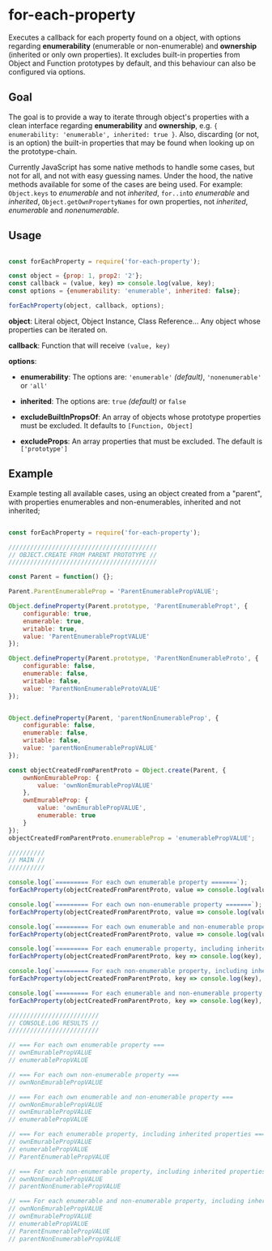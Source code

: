 # for-each-property

Executes a callback for each property found on a object, with options regarding **enumerability** (enumerable or non-enumerable) and **ownership** (inherited or only own properties). It excludes built-in properties from Object and Function prototypes by default, and this behaviour can also be configured via options.

## Goal

The goal is to provide a way to iterate through object's properties with a clean interface regarding **enumerability** and **ownership**, e.g. `{ enumerability: 'enumerable', inherited: true }`. Also, discarding (or not, is an option) the built-in properties that may be found when looking up on the prototype-chain.

Currently JavaScript has some native methods to handle some cases, but not for all, and not with easy guessing names. Under the hood, the native methods available for some of the cases are being used. For example: `Object.keys` to *enumerable* and not *inherited*, `for..in`to *enumerable* and *inherited*, `Object.getOwnPropertyNames` for own properties, not *inherited*, *enumerable* and *nonenumerable*.

## Usage

```javascript

const forEachProperty = require('for-each-property');

const object = {prop: 1, prop2: '2'};
const callback = (value, key) => console.log(value, key);
const options = {enumerability: 'enumerable', inherited: false};

forEachProperty(object, callback, options);
```
 **object**:
 Literal object, Object Instance, Class Reference... Any object whose properties can be iterated on.

 **callback**:
 Function that will receive `(value, key)`

 **options**:
 * **enumerability**:
 The options are: `'enumerable'` *(default)*, `'nonenumerable'` or `'all'`

 * **inherited**:
 The options are: `true` *(default)* or `false`

 * **excludeBuiltInPropsOf**:
 An array of objects whose prototype properties must be excluded. It defaults to `[Function, Object]`

 * **excludeProps**:
 An array properties that must be excluded. The default is `['prototype']`

## Example

Example testing all available cases, using an object created from a "parent", with properties enumerables and non-enumerables, inherited and not inherited;

```javascript

const forEachProperty = require('for-each-property');

/////////////////////////////////////////
// OBJECT.CREATE FROM PARENT PROTOTYPE //
/////////////////////////////////////////

const Parent = function() {};

Parent.ParentEnumerableProp = 'ParentEnumerablePropVALUE';

Object.defineProperty(Parent.prototype, 'ParentEnumerablePropt', {
	configurable: true,
	enumerable: true,
	writable: true,
	value: 'ParentEnumerableProptVALUE'
});

Object.defineProperty(Parent.prototype, 'ParentNonEnumerableProto', {
	configurable: false,
	enumerable: false,
	writable: false,
	value: 'ParentNonEnumerableProtoVALUE'
});


Object.defineProperty(Parent, 'parentNonEnumerableProp', {
	configurable: false,
	enumerable: false,
	writable: false,
	value: 'parentNonEnumerablePropVALUE'
});

const objectCreatedFromParentProto = Object.create(Parent, {
	ownNonEmurableProp: {
		value: 'ownNonEmurablePropVALUE'
	},
	ownEmurableProp: {
		value: 'ownEmurablePropVALUE',
		enumerable: true
	}
});
objectCreatedFromParentProto.enumerableProp = 'enumerablePropVALUE';

//////////
// MAIN //
//////////

console.log(`========= For each own enumerable property =======`);
forEachProperty(objectCreatedFromParentProto, value => console.log(value), {enumerability: 'enumerable', inherited: false});

console.log(`========= For each own non-enumerable property =======`);
forEachProperty(objectCreatedFromParentProto, value => console.log(value), {enumerability: 'nonenumerable', inherited: false});

console.log(`========= For each own enumerable and non-enumerable property =======`);
forEachProperty(objectCreatedFromParentProto, value => console.log(value), {enumerability: 'all', inherited: false});

console.log(`========= For each enumerable property, including inherited properties =======`);
forEachProperty(objectCreatedFromParentProto, key => console.log(key), {enumerability: 'enumerable', inherited: true});

console.log(`========= For each non-enumerable property, including inherited properties =======`);
forEachProperty(objectCreatedFromParentProto, key => console.log(key), {enumerability: 'nonenumerable', inherited: true});

console.log(`========= For each enumerable and non-enumerable property, including inherited properties =======`);
forEachProperty(objectCreatedFromParentProto, key => console.log(key), {enumerability: 'all', inherited: true});

/////////////////////////
// CONSOLE.LOG RESULTS //
/////////////////////////

// === For each own enumerable property ===
// ownEmurablePropVALUE
// enumerablePropVALUE

// === For each own non-enumerable property ===
// ownNonEmurablePropVALUE

// === For each own enumerable and non-enumerable property ===
// ownNonEmurablePropVALUE
// ownEmurablePropVALUE
// enumerablePropVALUE

// === For each enumerable property, including inherited properties ===
// ownEmurablePropVALUE
// enumerablePropVALUE
// ParentEnumerablePropVALUE

// === For each non-enumerable property, including inherited properties ===
// ownNonEmurablePropVALUE
// parentNonEnumerablePropVALUE

// === For each enumerable and non-enumerable property, including inherited properties ===
// ownNonEmurablePropVALUE
// ownEmurablePropVALUE
// enumerablePropVALUE
// ParentEnumerablePropVALUE
// parentNonEnumerablePropVALUE

```